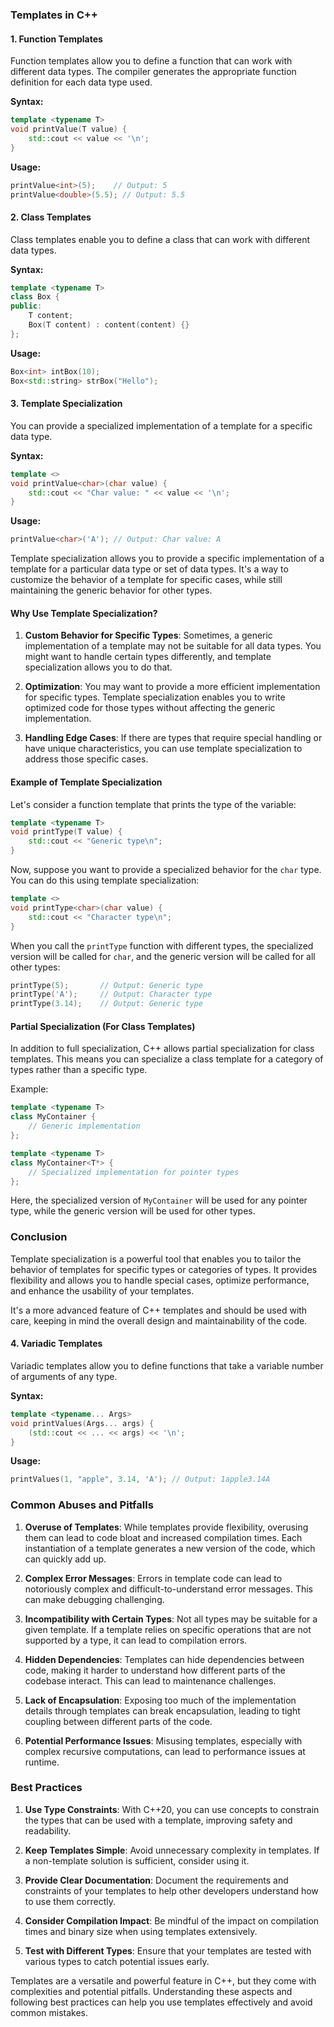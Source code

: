 ### Templates in C++

#### 1. Function Templates
Function templates allow you to define a function that can work with different data types. The compiler generates the appropriate function definition for each data type used.

**Syntax:**
```cpp
template <typename T>
void printValue(T value) {
    std::cout << value << '\n';
}
```

**Usage:**
```cpp
printValue<int>(5);    // Output: 5
printValue<double>(5.5); // Output: 5.5
```

#### 2. Class Templates
Class templates enable you to define a class that can work with different data types.

**Syntax:**
```cpp
template <typename T>
class Box {
public:
    T content;
    Box(T content) : content(content) {}
};
```

**Usage:**
```cpp
Box<int> intBox(10);
Box<std::string> strBox("Hello");
```

#### 3. Template Specialization
You can provide a specialized implementation of a template for a specific data type.

**Syntax:**
```cpp
template <>
void printValue<char>(char value) {
    std::cout << "Char value: " << value << '\n';
}
```

**Usage:**
```cpp
printValue<char>('A'); // Output: Char value: A
```

Template specialization allows you to provide a specific implementation of a template for a particular data type or set of data types. It's a way to customize the behavior of a template for specific cases, while still maintaining the generic behavior for other types.

#### Why Use Template Specialization?

1. **Custom Behavior for Specific Types**: Sometimes, a generic implementation of a template may not be suitable for all data types. You might want to handle certain types differently, and template specialization allows you to do that.

2. **Optimization**: You may want to provide a more efficient implementation for specific types. Template specialization enables you to write optimized code for those types without affecting the generic implementation.

3. **Handling Edge Cases**: If there are types that require special handling or have unique characteristics, you can use template specialization to address those specific cases.

#### Example of Template Specialization

Let's consider a function template that prints the type of the variable:

```cpp
template <typename T>
void printType(T value) {
    std::cout << "Generic type\n";
}
```

Now, suppose you want to provide a specialized behavior for the `char` type. You can do this using template specialization:

```cpp
template <>
void printType<char>(char value) {
    std::cout << "Character type\n";
}
```

When you call the `printType` function with different types, the specialized version will be called for `char`, and the generic version will be called for all other types:

```cpp
printType(5);       // Output: Generic type
printType('A');     // Output: Character type
printType(3.14);    // Output: Generic type
```

#### Partial Specialization (For Class Templates)

In addition to full specialization, C++ allows partial specialization for class templates. This means you can specialize a class template for a category of types rather than a specific type.

Example:

```cpp
template <typename T>
class MyContainer {
    // Generic implementation
};

template <typename T>
class MyContainer<T*> {
    // Specialized implementation for pointer types
};
```

Here, the specialized version of `MyContainer` will be used for any pointer type, while the generic version will be used for other types.

### Conclusion

Template specialization is a powerful tool that enables you to tailor the behavior of templates for specific types or categories of types. It provides flexibility and allows you to handle special cases, optimize performance, and enhance the usability of your templates.

It's a more advanced feature of C++ templates and should be used with care, keeping in mind the overall design and maintainability of the code.

#### 4. Variadic Templates
Variadic templates allow you to define functions that take a variable number of arguments of any type.

**Syntax:**
```cpp
template <typename... Args>
void printValues(Args... args) {
    (std::cout << ... << args) << '\n';
}
```

**Usage:**
```cpp
printValues(1, "apple", 3.14, 'A'); // Output: 1apple3.14A
```

### Common Abuses and Pitfalls

1. **Overuse of Templates**: While templates provide flexibility, overusing them can lead to code bloat and increased compilation times. Each instantiation of a template generates a new version of the code, which can quickly add up.

2. **Complex Error Messages**: Errors in template code can lead to notoriously complex and difficult-to-understand error messages. This can make debugging challenging.

3. **Incompatibility with Certain Types**: Not all types may be suitable for a given template. If a template relies on specific operations that are not supported by a type, it can lead to compilation errors.

4. **Hidden Dependencies**: Templates can hide dependencies between code, making it harder to understand how different parts of the codebase interact. This can lead to maintenance challenges.

5. **Lack of Encapsulation**: Exposing too much of the implementation details through templates can break encapsulation, leading to tight coupling between different parts of the code.

6. **Potential Performance Issues**: Misusing templates, especially with complex recursive computations, can lead to performance issues at runtime.

### Best Practices

1. **Use Type Constraints**: With C++20, you can use concepts to constrain the types that can be used with a template, improving safety and readability.

2. **Keep Templates Simple**: Avoid unnecessary complexity in templates. If a non-template solution is sufficient, consider using it.

3. **Provide Clear Documentation**: Document the requirements and constraints of your templates to help other developers understand how to use them correctly.

4. **Consider Compilation Impact**: Be mindful of the impact on compilation times and binary size when using templates extensively.

5. **Test with Different Types**: Ensure that your templates are tested with various types to catch potential issues early.

Templates are a versatile and powerful feature in C++, but they come with complexities and potential pitfalls. Understanding these aspects and following best practices can help you use templates effectively and avoid common mistakes.
